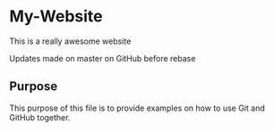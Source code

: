 # My-Website

This is a really awesome website

Updates made on master on GitHub before rebase

## Purpose

This purpose of this file is to provide examples
on how to use Git and GitHub together.
